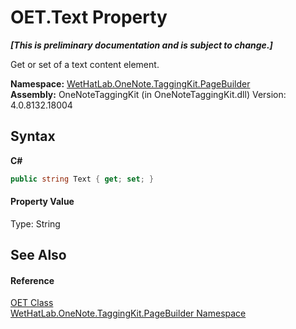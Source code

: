 # OET.Text Property 
 _**\[This is preliminary documentation and is subject to change.\]**_

Get or set of a text content element.

**Namespace:**&nbsp;<a href="56352230-71f2-f4b7-63a8-983965663af5">WetHatLab.OneNote.TaggingKit.PageBuilder</a><br />**Assembly:**&nbsp;OneNoteTaggingKit (in OneNoteTaggingKit.dll) Version: 4.0.8132.18004

## Syntax

**C#**<br />
``` C#
public string Text { get; set; }
```


#### Property Value
Type: String

## See Also


#### Reference
<a href="66b42f80-13bf-4c95-6d57-7ca3e971cfeb">OET Class</a><br /><a href="56352230-71f2-f4b7-63a8-983965663af5">WetHatLab.OneNote.TaggingKit.PageBuilder Namespace</a><br />